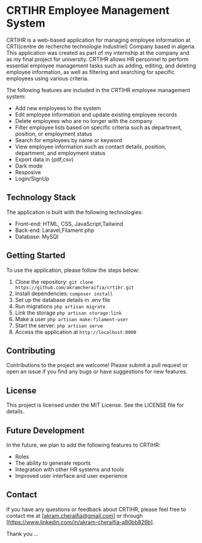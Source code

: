 # CRTIHR Employee Management System

CRTIHR is a web-based application for managing employee information at CRTI(centre de recherche technologie industriel) Company based in algeria. This application was created as part of my internship at the company and as my final project for university. CRTIHR allows HR personnel to perform essential employee management tasks such as adding, editing, and deleting employee information, as well as filtering and searching for specific employees using various criteria.


The following features are included in the CRTIHR employee management system:

* Add new employees to the system
* Edit employee information and update existing employee records
* Delete employees who are no longer with the company
* Filter employee lists based on specific criteria such as department, position, or employment status
* Search for employees by name or keyword
* View employee information such as contact details, position, department, and employment status
* Export data in (pdf,csv)
* Dark mode
* Resposive
* Login/SignUp

## Technology Stack

The application is built with the following technologies:

* Front-end: HTML, CSS, JavaScript,Tailwind
* Back-end: Laravel,Filament php
* Database: MySQl

## Getting Started

To use the application, please follow the steps below:

1. Clone the repository: `git clone https://github.com/akramcheraifia/crtihr.git`
2. Install dependencies: `composer install`
3. Set up the database details in .env file
4. Run migrations `php artisan migrate`
5. Link the storage `php artisan storage:link`
6. Make a user `php artisan make:filament-user`
7. Start the server: `php artisan serve`
8. Access the application at `http://localhost:8000`

## Contributing

Contributions to the project are welcome! Please submit a pull request or open an issue if you find any bugs or have suggestions for new features.

## License

This project is licensed under the MIT License. See the LICENSE file for details.


## Future Development

In the future, we plan to add the following features to CRTIHR:

* Roles
* The ability to generate reports
* Integration with other HR systems and tools
* Improved user interface and user experience

## Contact

If you have any questions or feedback about CRTIHR, please feel free to contact me at [akram.cheraifia@gmail.com] or through [https://www.linkedin.com/in/akram-cheraifia-a80bb826b].

Thank you ...
